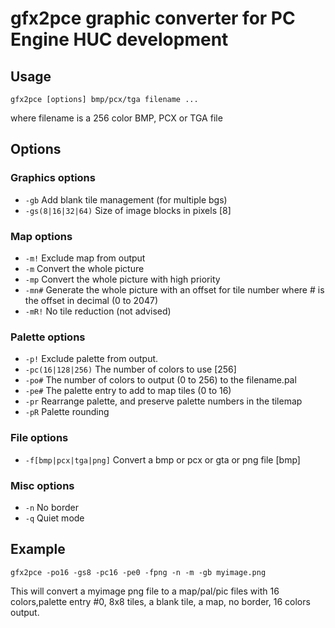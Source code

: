 
# gfx2pce graphic converter for PC Engine HUC development

## Usage
```
gfx2pce [options] bmp/pcx/tga filename ...  
```
where filename is a 256 color BMP, PCX or TGA file  

## Options
### Graphics options 
- `-gb` Add blank tile management (for multiple bgs)  
- `-gs(8|16|32|64)` Size of image blocks in pixels [8]  
  
### Map options
- `-m!` Exclude map from output  
- `-m` Convert the whole picture  
- `-mp` Convert the whole picture with high priority  
- `-mn#` Generate the whole picture with an offset for tile number where # is the offset in decimal (0 to 2047)  
- `-mR!` No tile reduction (not advised)  
  
### Palette options
- `-p!` Exclude palette from output.  
- `-pc(16|128|256)` The number of colors to use [256]  
- `-po#` The number of colors to output (0 to 256) to the filename.pal  
- `-pe#` The palette entry to add to map tiles (0 to 16)  
- `-pr` Rearrange palette, and preserve palette numbers in the tilemap  
- `-pR` Palette rounding  
  
### File options
- `-f[bmp|pcx|tga|png]` Convert a bmp or pcx or gta or png file [bmp]  
  
### Misc options 
- `-n` No border  
- `-q` Quiet mode  
  
## Example 
```
gfx2pce -po16 -gs8 -pc16 -pe0 -fpng -n -m -gb myimage.png
```
 This will convert a myimage png file to a map/pal/pic files with 16 colors,palette entry #0,  8x8 tiles, a blank tile, a map, no border, 16 colors output.  
